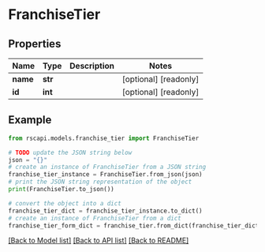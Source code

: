 # FranchiseTier


## Properties

Name | Type | Description | Notes
------------ | ------------- | ------------- | -------------
**name** | **str** |  | [optional] [readonly] 
**id** | **int** |  | [optional] [readonly] 

## Example

```python
from rscapi.models.franchise_tier import FranchiseTier

# TODO update the JSON string below
json = "{}"
# create an instance of FranchiseTier from a JSON string
franchise_tier_instance = FranchiseTier.from_json(json)
# print the JSON string representation of the object
print(FranchiseTier.to_json())

# convert the object into a dict
franchise_tier_dict = franchise_tier_instance.to_dict()
# create an instance of FranchiseTier from a dict
franchise_tier_form_dict = franchise_tier.from_dict(franchise_tier_dict)
```
[[Back to Model list]](../README.md#documentation-for-models) [[Back to API list]](../README.md#documentation-for-api-endpoints) [[Back to README]](../README.md)



